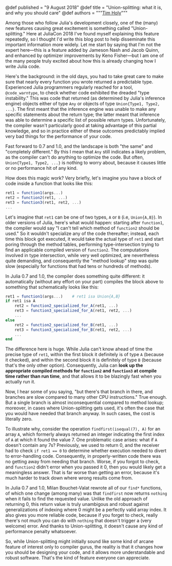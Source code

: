 @def published = "9 August 2018"
@def title = "Union-splitting: what it is, and why you should care"
@def authors = """<a href="https://github.com/timholy">Tim Holy</a>"""

Among those who follow Julia's development closely, one of the (many) new features causing great excitement is something called "Union-splitting."
Here at JuliaCon 2018 I've found myself explaining this feature repeatedly, so I thought I'd write this blog post to help disseminate this important information more widely.
Let me start by saying that I'm not the expert here—this is a feature added by Jameson Nash and Jacob Quinn, and enhanced by optimizer improvements by Keno Fisher—but I am one of the many people truly excited about how this is already changing how I write Julia code.

Here's the background: in the old days, you had to take great care to make sure that nearly every function you wrote returned a predictable type.
Experienced Julia programmers regularly reached for a tool, `@code_warntype`, to check whether code exhibited the dreaded "type instability."
This was code that returned (as determined by Julia's inference engine) objects either of type `Any` or objects of type `Union{Type1, Type2, ...}`.
The first meant that the inference engine was unable to make any specific statements about the return type; the latter meant that inference was able to determine a specific list of possible return types.
Unfortunately, the compiler wasn't particularly good at taking advantage of this partial knowledge, and so in practice either of these outcomes predictably implied very bad things for the performance of your code.

Fast forward to 0.7 and 1.0, and the landscape is both "the same" and "completely different."
By this I mean that `Any` still indicates a likely problem, as the compiler can't do anything to optimize the code.
But often, `Union{Type1, Type2, ...}` is nothing to worry about, because it causes little or no performance hit of any kind.

How does this magic work?
Very briefly, let's imagine you have a block of code inside a function that looks like this:

```julia
ret1 = function1(args...)
ret2 = function2(ret1, ...)
ret3 = function3(ret1, ret2, ...)
...
```

Let's imagine that `ret1` can be one of two types, `A` or `B` (i.e, `Union{A,B}`).
In older versions of Julia, here's what would happen: starting after `function1`, the compiler would say "I can't tell which method of `function2` should be used."
So it wouldn't specialize any of the code
thereafter; instead, each time this block got executed, it would take the actual type of `ret1` and start poring through the method tables,  performing type-intersection trying to find an applicable compiled version of `function2`.
The computations involved in type intersection, while very well optimized, are nevertheless quite demanding, and consequently the "method lookup" step was quite slow (especially for functions that had tens or hundreds of methods).

In Julia 0.7 and 1.0, the compiler does something quite different: it automatically (without any effort on your part) compiles the block above to something that schematically looks like this:

```julia
ret1 = function1(args...)    # ret1 isa Union{A,B}
if ret1 isa A
    ret2 = function2_specialized_for_A(ret1, ...)
    ret3 = function3_specialized_for_A(ret1, ret2, ...)
    ...
else
    ret2 = function2_specialized_for_B(ret1, ...)
    ret3 = function3_specialized_for_B(ret1, ret2, ...)
    ...
end
```

The difference here is huge.
While Julia can't know ahead of time the precise type of `ret1`, within the first block it definitely is of type `A` (because it checked), and within the second block it is definitely of type `B` (because that's the only other option).
Consequently, Julia can **look up the appropriate compiled methods for `function2` and `function3` at compile time rather than run time**, and that allows it to be blazingly fast when you actually run it.

Now, I hear some of you saying, "but there's that branch in there, and branches are slow compared to many other CPU instructions."
True enough.
But a single branch is almost inconsequential compared to method lookup; moreover, in cases where Union-splitting gets used, it's often the case that you would have needed that branch anyway.
In such cases, the cost is literally zero.

To illustrate why, consider the operation `findfirst(isequal(7), A)` for an array `A`, which formerly always returned an integer indicating the first index of `A` at which it found the value 7.
One problematic case arises: what if `A` doesn't contain any 7s?
Previously, we used to return 0, and the receiver had to check `if ret1 == 0` to determine whether execution needed to divert to error-handling code.
Consequently, in properly-written code there was no getting away from needing that branch.
Worse, if you forgot to check, and `function2` didn't error when you passed it 0, then you would likely get a meaningless answer.
That is far worse than getting an error, because it's much harder to track down where wrong results come from.

In Julia 0.7 and 1.0, Milan Bouchet-Valat rewrote all of our `find*` functions, of which one change (among many) was that `findfirst` now returns `nothing` when it fails to find the requested value.
Unlike the old approach of returning 0, this return value is truly unambigous and robust against generalizations of indexing where 0 might be a perfectly valid array index.
It also gives you more reliable code, because if you forget to check, really there's not much you can do with `nothing` that doesn't trigger a (very welcome) error.
And thanks to Union-splitting, it doesn't cause any kind of performance penalty whatsoever.

So, while Union-splitting might initially sound like some kind of arcane feature of interest only to compiler gurus, the reality is that it changes how you should be designing your code, and it allows more understandable and robust software.
That's the kind of feature everyone can appreciate.
